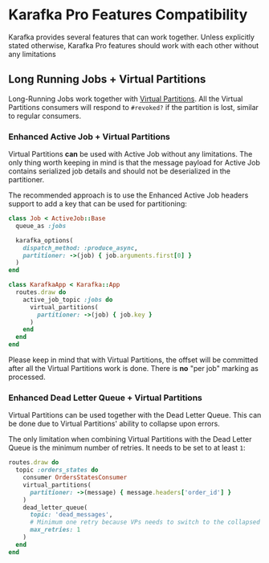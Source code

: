 # Karafka Pro Features Compatibility

Karafka provides several features that can work together. Unless explicitly stated otherwise, Karafka Pro features should work with each other without any limitations

## Long Running Jobs + Virtual Partitions

Long-Running Jobs work together with [Virtual Partitions](Pro-Virtual-Partitions). All the Virtual Partitions consumers will respond to `#revoked?` if the partition is lost, similar to regular consumers.

### Enhanced Active Job + Virtual Partitions

Virtual Partitions **can** be used with Active Job without any limitations. The only thing worth keeping in mind is that the message payload for Active Job contains serialized job details and should not be deserialized in the partitioner.

The recommended approach is to use the Enhanced Active Job headers support to add a key that can be used for partitioning:

```ruby
class Job < ActiveJob::Base
  queue_as :jobs

  karafka_options(
    dispatch_method: :produce_async,
    partitioner: ->(job) { job.arguments.first[0] }
  )
end

class KarafkaApp < Karafka::App
  routes.draw do
    active_job_topic :jobs do
      virtual_partitions(
        partitioner: ->(job) { job.key }
      )
    end
  end
end
```

Please keep in mind that with Virtual Partitions, the offset will be committed after all the Virtual Partitions work is done. There is **no** "per job" marking as processed.

### Enhanced Dead Letter Queue + Virtual Partitions

Virtual Partitions can be used together with the Dead Letter Queue. This can be done due to Virtual Partitions' ability to collapse upon errors.

The only limitation when combining Virtual Partitions with the Dead Letter Queue is the minimum number of retries. It needs to be set to at least `1`:

```ruby
routes.draw do
  topic :orders_states do
    consumer OrdersStatesConsumer
    virtual_partitions(
      partitioner: ->(message) { message.headers['order_id'] }
    )
    dead_letter_queue(
      topic: 'dead_messages',
      # Minimum one retry because VPs needs to switch to the collapsed mode
      max_retries: 1
    )
  end
end
```

